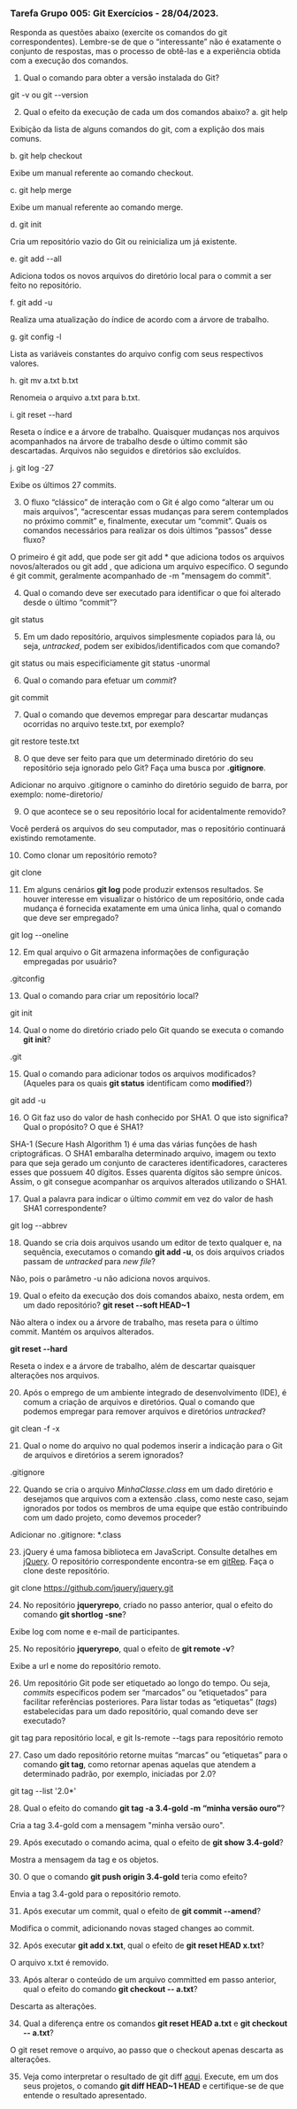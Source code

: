 ### Tarefa Grupo 005: Git Exercícios - 28/04/2023.

Responda as questões abaixo (exercite os comandos do git correspondentes). Lembre-se de que o “interessante” não é exatamente o conjunto de respostas, mas o processo de obtê-las e a experiência obtida com a execução dos comandos.


1. Qual o comando para obter a versão instalada do Git?

git -v ou git --version

2. Qual o efeito da execução de cada um dos comandos abaixo?
  a. git help
  
  Exibição da lista de alguns comandos do git, com a explição dos mais comuns.
  
  b. git help checkout
  
  Exibe um manual referente ao comando checkout.
  
  c. git help merge
  
  Exibe um manual referente ao comando merge.
  
  d. git init
  
  Cria um repositório vazio do Git ou reinicializa um já existente.
  
  e. git add --all
  
  Adiciona todos os novos arquivos do diretório local para o commit a ser feito no repositório.
  
  f. git add -u
  
  Realiza uma atualização do índice de acordo com a árvore de trabalho.
  
  g. git config -l
  
  Lista as variáveis constantes do arquivo config com seus respectivos valores.
  
  h. git mv a.txt b.txt
  
  Renomeia o arquivo a.txt para b.txt.
  
  i. git reset --hard
  
  Reseta o índice e a árvore de trabalho. Quaisquer mudanças nos arquivos acompanhados na árvore de trabalho desde o último commit são descartadas. Arquivos não seguidos e diretórios são excluídos.
  
  j. git log -27
  
  Exibe os últimos 27 commits.
  
3. O fluxo “clássico” de interação com o Git é algo como “alterar um ou mais arquivos”, “acrescentar essas mudanças para serem contemplados no próximo commit” e, finalmente, executar um “commit”. Quais os comandos necessários para realizar os dois últimos “passos” desse fluxo?

O primeiro é git add, que pode ser git add * que adiciona todos os arquivos novos/alterados ou git add <nome-arquivo>, que adiciona um arquivo específico. 
O segundo é git commit, geralmente acompanhado de -m "mensagem do commit".
  
4. Qual o comando deve ser executado para identificar o que foi alterado desde o último “commit”?
  
  git status
  
5. Em um dado repositório, arquivos simplesmente copiados para lá, ou seja, _untracked_, podem ser exibidos/identificados com que comando?

  git status ou mais especificiamente git status -unormal
  
6. Qual o comando para efetuar um _commit_?
  
  git commit
  
7. Qual o comando que devemos empregar para descartar mudanças ocorridas no arquivo teste.txt, por exemplo?
  
  git restore teste.txt
  
8. O que deve ser feito para que um determinado diretório do seu repositório seja ignorado pelo Git? Faça uma busca por **.gitignore**.
  
  Adicionar no arquivo .gitignore o caminho do diretório seguido de barra, por exemplo: nome-diretorio/
  
9. O que acontece se o seu repositório local for acidentalmente removido?
  
  Você perderá os arquivos do seu computador, mas o repositório continuará existindo remotamente.
  
10. Como clonar um repositório remoto?
  
  git clone <endereco-https-ou-ssh-repositorio-remoto>
  
11. Em alguns cenários **git log** pode produzir extensos resultados. Se houver interesse em visualizar o histórico de um repositório, onde cada mudança é fornecida exatamente em uma única linha, qual o comando que deve ser empregado?
  
  git log --oneline
  
12. Em qual arquivo o Git armazena informações de configuração empregadas por usuário?
  
  .gitconfig
  
13. Qual o comando para criar um repositório local?
  
  git init
  
14. Qual o nome do diretório criado pelo Git quando se executa o comando **git init**?
  
  .git
  
15. Qual o comando para adicionar todos os arquivos modificados? (Aqueles para os quais **git status** identificam como **modified**?)
  
  git add -u
  
16. O Git faz uso do valor de hash conhecido por SHA1. O que isto significa? Qual o propósito? O que é SHA1?
  
  SHA-1 (Secure Hash Algorithm 1) é uma das várias funções de hash criptográficas. O SHA1 embaralha determinado arquivo, imagem ou texto para que seja gerado um conjunto de caracteres identificadores, caracteres esses que possuem 40 dígitos. Esses quarenta dígitos são sempre únicos.
  Assim, o git consegue acompanhar os arquivos alterados utilizando o SHA1.
  
17. Qual a palavra para indicar o último _commit_ em vez do valor de hash SHA1 correspondente?
  
   git log --abbrev
  
18. Quando se cria dois arquivos usando um editor de texto qualquer e, na sequência, executamos o comando **git add -u**, os dois arquivos criados passam de _untracked_ para _new file_?
  
  Não, pois o parâmetro -u não adiciona novos arquivos.
  
19. Qual o efeito da execução dos dois comandos abaixo, nesta ordem, em um dado repositório?
**git reset --soft HEAD~1**
  
  Não altera o index ou a árvore de trabalho, mas reseta para o último commit. Mantém os arquivos alterados.
  
**git reset --hard**
  
  Reseta o index e a árvore de trabalho, além de descartar quaisquer alterações nos arquivos.
  
20. Após o emprego de um ambiente integrado de desenvolvimento (IDE), é comum a criação de arquivos e diretórios. Qual o comando que podemos empregar para remover arquivos e diretórios _untracked_?
  
  git clean -f -x
  
21. Qual o nome do arquivo no qual podemos inserir a indicação para o Git de arquivos e diretórios a serem ignorados?
  
  .gitignore
  
22. Quando se cria o arquivo _MinhaClasse.class_ em um dado diretório e desejamos que arquivos com a extensão .class, como neste caso, sejam ignorados por todos os membros de uma equipe que estão contribuindo com um dado projeto, como devemos proceder?
  
  Adicionar no .gitignore: *.class
  
23. jQuery é uma famosa biblioteca em JavaScript. Consulte detalhes em [jQuery](http://jquery.com). O repositório correspondente encontra-se em [gitRep](https://github.com/jquery/jquery.git). Faça o clone deste repositório.
  
  git clone https://github.com/jquery/jquery.git
  
24. No repositório **jqueryrepo**, criado no passo anterior, qual o efeito do comando
**git shortlog -sne**?
  
  Exibe log com nome e e-mail de participantes.
  
25. No repositório **jqueryrepo**, qual o efeito de **git remote -v**?
  
  Exibe a url e nome do repositório remoto.
  
26. Um repositório Git pode ser etiquetado ao longo do tempo. Ou seja, _commits_ específicos podem ser “marcados” ou “etiquetados” para facilitar referências posteriores. Para listar todas as “etiquetas” (_tags_) estabelecidas para um dado repositório, qual comando deve ser executado?
  
  git tag para repositório local, e git ls-remote --tags <remote> para repositório remoto
  
27. Caso um dado repositório retorne muitas “marcas” ou “etiquetas” para o comando **git tag**, como retornar apenas aquelas que atendem a determinado padrão, por exemplo, iniciadas por 2.0?
  
  git tag --list '2.0*'
  
28. Qual o efeito do comando **git tag -a 3.4-gold -m “minha versão ouro”**?
  
  Cria a tag 3.4-gold com a mensagem "minha versão ouro".
  
29. Após executado o comando acima, qual o efeito de **git show 3.4-gold**?
  
  Mostra a mensagem da tag e os objetos.
  
30. O que o comando **git push origin 3.4-gold** teria como efeito?
  
  Envia a tag 3.4-gold para o repositório remoto.
  
31. Após executar um commit, qual o efeito de **git commit --amend**?
  
  Modifica o commit, adicionando novas staged changes ao commit.
  
32. Após executar **git add x.txt**, qual o efeito de **git reset HEAD x.txt**?
  
  O arquivo x.txt é removido.
  
33. Após alterar o conteúdo de um arquivo committed em passo anterior, qual o efeito do comando **git checkout -- a.txt**?
  
  Descarta as alterações.
  
34. Qual a diferença entre os comandos **git reset HEAD a.txt** e **git checkout -- a.txt**?
  
  O git reset remove o arquivo, ao passo que o checkout apenas descarta as alterações.
  
35. Veja como interpretar o resultado de git diff [aqui](https://medium.com/therobinkim/how-to-read-a-git-diff-6c87a9dc47c5). Execute, em um dos seus projetos, o comando **git diff HEAD~1 HEAD** e certifique-se de que entende o resultado apresentado.
</DIV/>
